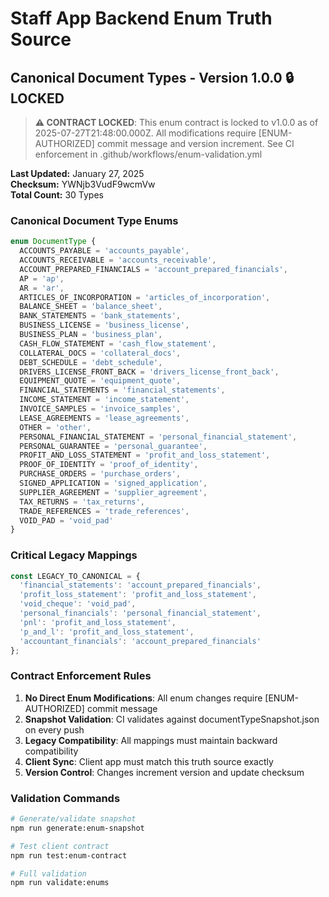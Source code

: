 # Staff App Backend Enum Truth Source
## Canonical Document Types - Version 1.0.0 🔒 LOCKED

> **⚠️ CONTRACT LOCKED**: This enum contract is locked to v1.0.0 as of 2025-07-27T21:48:00.000Z. 
> All modifications require [ENUM-AUTHORIZED] commit message and version increment.
> See CI enforcement in .github/workflows/enum-validation.yml

**Last Updated:** January 27, 2025  
**Checksum:** YWNjb3VudF9wcmVw  
**Total Count:** 30 Types

### Canonical Document Type Enums

```typescript
enum DocumentType {
  ACCOUNTS_PAYABLE = 'accounts_payable',
  ACCOUNTS_RECEIVABLE = 'accounts_receivable', 
  ACCOUNT_PREPARED_FINANCIALS = 'account_prepared_financials',
  AP = 'ap',
  AR = 'ar',
  ARTICLES_OF_INCORPORATION = 'articles_of_incorporation',
  BALANCE_SHEET = 'balance_sheet',
  BANK_STATEMENTS = 'bank_statements',
  BUSINESS_LICENSE = 'business_license',
  BUSINESS_PLAN = 'business_plan',
  CASH_FLOW_STATEMENT = 'cash_flow_statement',
  COLLATERAL_DOCS = 'collateral_docs',
  DEBT_SCHEDULE = 'debt_schedule',
  DRIVERS_LICENSE_FRONT_BACK = 'drivers_license_front_back',
  EQUIPMENT_QUOTE = 'equipment_quote',
  FINANCIAL_STATEMENTS = 'financial_statements',
  INCOME_STATEMENT = 'income_statement',
  INVOICE_SAMPLES = 'invoice_samples',
  LEASE_AGREEMENTS = 'lease_agreements',
  OTHER = 'other',
  PERSONAL_FINANCIAL_STATEMENT = 'personal_financial_statement',
  PERSONAL_GUARANTEE = 'personal_guarantee',
  PROFIT_AND_LOSS_STATEMENT = 'profit_and_loss_statement',
  PROOF_OF_IDENTITY = 'proof_of_identity',
  PURCHASE_ORDERS = 'purchase_orders',
  SIGNED_APPLICATION = 'signed_application',
  SUPPLIER_AGREEMENT = 'supplier_agreement',
  TAX_RETURNS = 'tax_returns',
  TRADE_REFERENCES = 'trade_references',
  VOID_PAD = 'void_pad'
}
```

### Critical Legacy Mappings

```typescript
const LEGACY_TO_CANONICAL = {
  'financial_statements': 'account_prepared_financials',
  'profit_loss_statement': 'profit_and_loss_statement', 
  'void_cheque': 'void_pad',
  'personal_financials': 'personal_financial_statement',
  'pnl': 'profit_and_loss_statement',
  'p_and_l': 'profit_and_loss_statement',
  'accountant_financials': 'account_prepared_financials'
};
```

### Contract Enforcement Rules

1. **No Direct Enum Modifications**: All enum changes require [ENUM-AUTHORIZED] commit message
2. **Snapshot Validation**: CI validates against documentTypeSnapshot.json on every push
3. **Legacy Compatibility**: All mappings must maintain backward compatibility
4. **Client Sync**: Client app must match this truth source exactly
5. **Version Control**: Changes increment version and update checksum

### Validation Commands

```bash
# Generate/validate snapshot
npm run generate:enum-snapshot

# Test client contract
npm run test:enum-contract

# Full validation
npm run validate:enums
```